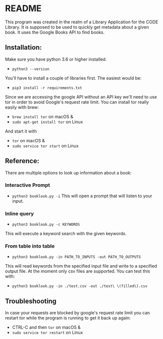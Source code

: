 # README

This program was created in the realm of a Library Application for the CODE Library. It is supposed to be used to quickly get metadata about a given book. It uses the Google Books API to find books.

## Installation:
Make sure you have python 3.6 or higher installed:
 - `python3 --version`
 
You'll have to install a couple of libraries first. The easiest would be:
 - `pip3 install -r requirements.txt`
 
Since we are accessing the google API without an API key we'll need to use tor in order to avoid Google's request rate limit. You can install tor really easily with brew:
 - `brew install tor` on macOS
 &
 - `sudo apt-get install tor` on Linux

And start it with
 - `tor` on macOS
 &
 - `sudo service tor start` on Linux
 
## Reference:

There are multiple options to look up information about a book:

### Interactive Prompt
 - `python3 booklook.py -i`
This will open a prompt that will listen to your input.
 
### Inline query
 - `python3 booklook.py -c KEYWORDS`
 
This will execute a keyword search with the given keywords.

### From table into table
 - `python3 booklook.py -in PATH_TO_INPUTS -out PATH_TO_OUTPUTS`
 
This will read keywords from the specified input file and write to a specified output file. At the moment only csv files are supported. You can test this with:
 - `python3 booklook.py -in ./test.csv -out ./test\ \(filled\).csv` 

## Troubleshooting

In case your requests are blocked by google's request rate limit you can restart tor while the program is running to get it back up again:
 - CTRL-C and then `tor` on macOS
 &
 - `sudo service tor restart` on Linux
